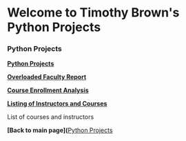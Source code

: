 # Welcome to Timothy Brown's Python Projects

### Python Projects <br>
**[Python Projects](https://brownt47.github.io/Python_Projects/)**

**[Overloaded Faculty Report](https://github.com/brownt47/Python_Projects/blob/main/Faculty_Overloads.ipynb)**

**[Course Enrollment Analysis](https://github.com/brownt47/Python_Projects/blob/main/Course_Enrollment_Analysis.ipynb)**

**[Listing of Instructors and Courses](https://github.com/brownt47/Python_Projects/blob/main/Instructors_and_Courses.ipynb)**


List of courses and instructors

**[Back to main page](**[Python Projects](https://brownt47.github.io/)
